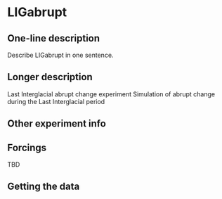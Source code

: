 <!--- This file contains a number of sections -->
<!--- They are bounded by comments like this -->
<!--- Do not edit these sections by hand -->
<!--- Start title -->
# LIGabrupt
<!--- End title -->

## One-line description

<!--- Start one-line-description -->
Describe LIGabrupt in one sentence.
<!--- End one-line-description -->

## Longer description

<!--- Start longer-description -->
Last Interglacial abrupt change experiment
 Simulation of abrupt change during the Last Interglacial period
<!--- End longer-description -->

## Other experiment info

<!--- Start other-experiment-info -->
<!--- End other-experiment-info -->

## Forcings

<!--- Start forcings -->
TBD
<!--- End forcings -->

## Getting the data

<!--- TODO: auto-generate this -->
